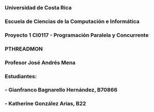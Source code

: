 ### Universidad de Costa Rica
### Escuela de Ciencias de la Computación e Informática
### Proyecto 1 CI0117 - Programación Paralela y Concurrente 
### PTHREADMON  
### Profesor José Andrés Mena
### Estudiantes: 
### - Gianfranco Bagnarello Hernández, B70866  
### - Katherine González Arias, B22  


